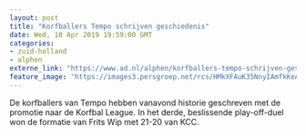 ```yaml
---
layout: post
title: "Korfballers Tempo schrijven geschiedenis"
date: Wed, 10 Apr 2019 19:59:00 GMT
categories: 
- zuid-holland 
- alphen 
externe_link: "https://www.ad.nl/alphen/korfballers-tempo-schrijven-geschiedenis~a54ba68c/"
feature_image: "https://images3.persgroep.net/rcs/HMkXFAuK35NnyIAmfkKeA0Bxfog/diocontent/145265171/_fitwidth/400/?appId=21791a8992982cd8da851550a453bd7f&quality=0.7"
---
```


De korfballers van Tempo hebben vanavond historie geschreven met de promotie naar de Korfbal League. In het derde, beslissende play-off-duel won de formatie van Frits Wip met 21-20 van KCC.
